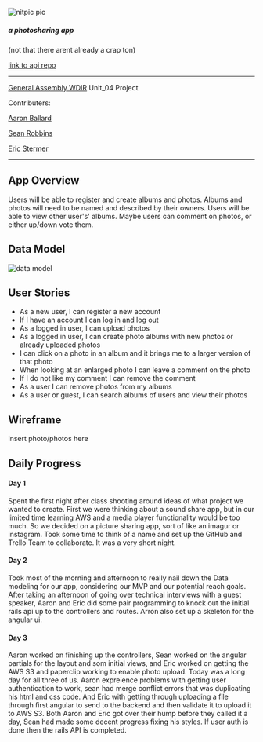 ![nitpic pic](img/NITPIC.png)
##### a photosharing app
(not that there arent already a crap ton)

[link to api repo](https://github.com/estermer/nitpic-api)

---

[General Assembly WDIR](https://generalassemb.ly/) Unit_04 Project

Contributers:

  [Aaron Ballard](https://github.com/mraballard)

  [Sean Robbins](https://github.com/starvingartist88)

  [Eric Stermer](https://github.com/estermer)

---

## App Overview
Users will be able to register and create albums and photos. Albums and photos will need to be named and described by their owners. Users will be able to view other user's' albums. Maybe users can comment on photos, or either up/down vote them.

## Data Model
![data model](img/data-erd.png)

## User Stories

+ As a new user, I can register a new account
+ If I have an account I can log in and log out
+ As a logged in user, I can upload photos
+ As a logged in user, I can create photo albums with new photos or already uploaded photos
+ I can click on a photo in an album and it brings me to a larger version of that photo
+ When looking at an enlarged photo I can leave a comment on the photo
+ If I do not like my comment I can remove the comment
+ As a user I can remove photos from my albums
+ As a user or guest, I can search albums of users and view their photos


## Wireframe

insert photo/photos here

## Daily Progress

#### Day 1
Spent the first night after class shooting around ideas of what project we wanted to create. First we were thinking about a sound share app, but in our limited time learning AWS and a media player functionality would be too much. So we decided on a picture sharing app, sort of like an imagur or instagram. Took some time to think of a name and set up the GitHub and Trello Team to collaborate. It was a very short night.

#### Day 2
Took most of the morning and afternoon to really nail down the Data modeling for our app, considering our MVP and our potential reach goals. After taking an afternoon of going over technical interviews with a guest speaker, Aaron and Eric did some pair programming to knock out the initial rails api up to the controllers and routes. Arron also set up a skeleton for the angular ui. 

#### Day 3
Aaron worked on finishing up the controllers, Sean worked on the angular partials for the layout and som initial views, and Eric worked on getting the AWS S3 and paperclip working to enable photo upload. Today was a long day for all three of us. Aaron expreience problems with getting user authentication to work, sean had merge conflict errors that was duplicating his html and css code. And Eric with getting through uploading a file through first angular to send to the backend and then validate it to upload it to AWS S3. Both Aaron and Eric got over their hump before they called it a day, Sean had made some decent progress fixing his styles. If user auth is done then the rails API is completed.
